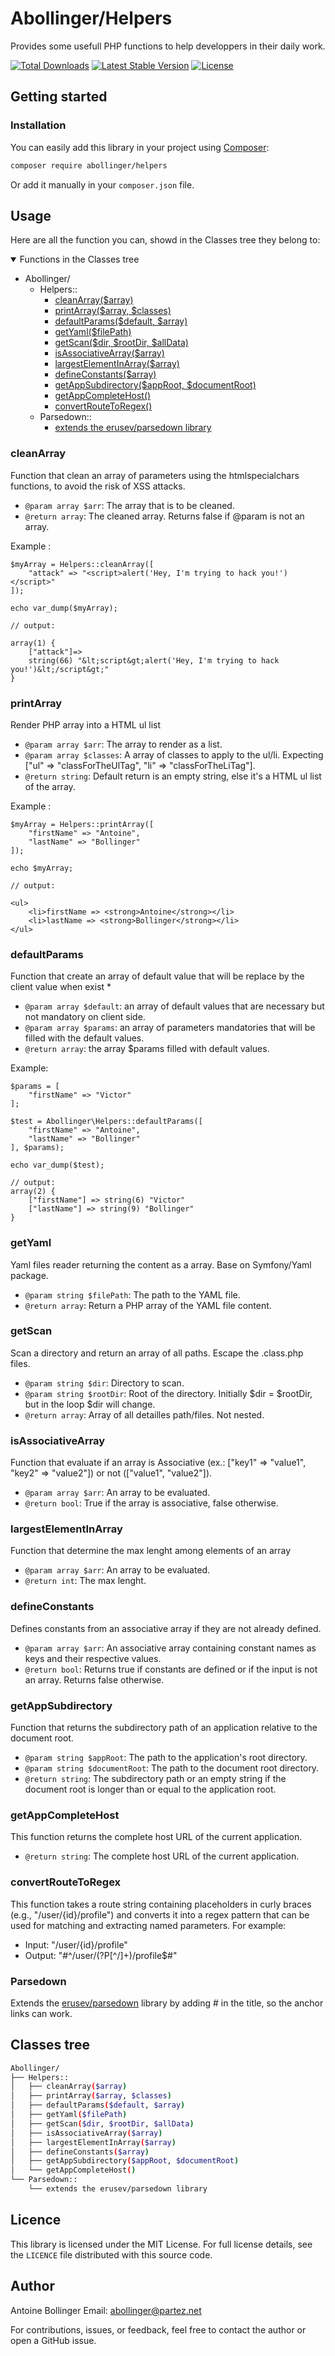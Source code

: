 # Abollinger/Helpers

Provides some usefull PHP functions to help developpers in their daily work.

[![Total Downloads](https://img.shields.io/packagist/dt/abollinger/helpers)](https://packagist.org/packages/abollinger/helpers)
[![Latest Stable Version](https://img.shields.io/packagist/v/abollinger/helpers)](https://packagist.org/packages/abollinger/helpers)
[![License](https://img.shields.io/packagist/l/abollinger/helpers)](https://packagist.org/packages/abollinger/helpers)

## Getting started

### Installation

You can easily add this library in your project using [Composer](https://getcomposer.org/):

```bash
composer require abollinger/helpers
```

Or add it manually in your ```composer.json``` file.

## Usage

Here are all the function you can, showd in the Classes tree they belong to:

<details open="open">
    <summary>Functions in the Classes tree</summary>
    <ul>
        <li>Abollinger/
            <ul>
                <li>Helpers::
                    <ul>
                        <li><a href="#cleanarray">cleanArray($array)</a></li>
                        <li><a href="#printarray">printArray($array, $classes)</a></li>
                        <li><a href="#defaultparams">defaultParams($default, $array)</a></li>
                        <li><a href="#getyaml">getYaml($filePath)</a></li>
                        <li><a href="#getscan">getScan($dir, $rootDir, $allData)</a></li>
                        <li><a href="#isassociativearray">isAssociativeArray($array)</a></li>
                        <li><a href="#largestelementinarray">largestElementInArray($array)</a></li>
                        <li><a href="#defineconstants">defineConstants($array)</a></li>
                        <li><a href="#getAppSubdirectory">getAppSubdirectory($appRoot, $documentRoot)</a></li>
                        <li><a href="#getAppCompleteHost">getAppCompleteHost()</a></li>
                        <li><a href="#convertRouteToRegex">convertRouteToRegex()</a></li>
                    </ul>
                </li>
                <li>Parsedown::
                    <ul>
                        <li><a href="#erusev/parsedown">extends the erusev/parsedown library</a></li>
                    </ul>
                </li>
            </ul>
        </li>
    </ul>    
</details>

### cleanArray

Function that clean an array of parameters using the htmlspecialchars functions, to avoid the risk of XSS attacks.
* ```@param array $arr```: The array that is to be cleaned.
* ```@return array```: The cleaned array. Returns false if @param is not an array.

Example : 
```
$myArray = Helpers::cleanArray([
    "attack" => "<script>alert('Hey, I'm trying to hack you!')</script>"
]);

echo var_dump($myArray);

// output:

array(1) {
    ["attack"]=>
    string(66) "&lt;script&gt;alert('Hey, I'm trying to hack you!')&lt;/script&gt;"
}
```

### printArray

Render PHP array into a HTML ul list
* ```@param array $arr```: The array to render as a list.
* ```@param array $classes```: A array of classes to apply to the ul/li. Expecting ["ul" => "classForTheUlTag", "li" => "classForTheLiTag"].
* ```@return string```: Default return is an empty string, else it's a HTML ul list of the array.

Example : 
```
$myArray = Helpers::printArray([
    "firstName" => "Antoine",
    "lastName" => "Bollinger"
]);

echo $myArray;

// output:

<ul>
    <li>firstName => <strong>Antoine</strong></li>
    <li>lastName => <strong>Bollinger</strong></li>
</ul>
```

### defaultParams

Function that create an array of default value that will be replace by the client value when exist
* 
* ```@param array $default```: an array of default values that are necessary but not mandatory on client side.
* ```@param array $params```: an array of parameters mandatories that will be filled with the default values.
* ```@return array```: the array $params filled with default values.

Example:
```
$params = [
    "firstName" => "Victor"
];

$test = Abollinger\Helpers::defaultParams([
    "firstName" => "Antoine",
    "lastName" => "Bollinger"
], $params);

echo var_dump($test);

// output:
array(2) {
    ["firstName"] => string(6) "Victor"
    ["lastName"] => string(9) "Bollinger"
}
```

### getYaml

Yaml files reader returning the content as a array. Base on Symfony/Yaml package.
* ```@param string $filePath```: The path to the YAML file.
* ```@return array```: Return a PHP array of the YAML file content.

### getScan

Scan a directory and return an array of all paths. Escape the .class.php files.
* ```@param string $dir```:	Directory to scan.
* ```@param string $rootDir```: Root of the directory. Initially $dir = $rootDir, but in the loop $dir will change.
* ```@return array```: Array of all detailles path/files. Not nested.

### isAssociativeArray

Function that evaluate if an array is Associative (ex.: ["key1" => "value1", "key2" => "value2"]) or not (["value1", "value2"]).
* ```@param array $arr```: An array to be evaluated.
* ```@return bool```: True if the array is associative, false otherwise.

### largestElementInArray

Function that determine the max lenght among elements of an array
* ```@param array $arr```: An array to be evaluated.
* ```@return int```: The max lenght.

### defineConstants

Defines constants from an associative array if they are not already defined.
* ```@param array $arr```: An associative array containing constant names as keys and their respective values.
* ```@return bool```: Returns true if constants are defined or if the input is not an array. Returns false otherwise.

### getAppSubdirectory

Function that returns the subdirectory path of an application relative to the document root.
* ```@param string $appRoot```: The path to the application's root directory.
* ```@param string $documentRoot```: The path to the document root directory.
* ```@return string```: The subdirectory path or an empty string if the document root is longer than or equal to the application root.

### getAppCompleteHost

This function returns the complete host URL of the current application.
* ```@return string```: The complete host URL of the current application.

### convertRouteToRegex

This function takes a route string containing placeholders in curly braces (e.g., "/user/{id}/profile")
and converts it into a regex pattern that can be used for matching and extracting named parameters.
For example:
* Input: "/user/{id}/profile"
* Output: "#^/user/(?P<id>[^/]+)/profile$#"

### Parsedown

Extends the [erusev/parsedown](https://github.com/erusev/parsedown) library by adding # in the title, so the anchor links can work.

## Classes tree

```bash
Abollinger/
├── Helpers::
│   ├── cleanArray($array)
│   ├── printArray($array, $classes)
│   ├── defaultParams($default, $array)
│   ├── getYaml($filePath)
│   ├── getScan($dir, $rootDir, $allData)
│   ├── isAssociativeArray($array)
│   ├── largestElementInArray($array)
│   ├── defineConstants($array)
│   ├── getAppSubdirectory($appRoot, $documentRoot)
│   └── getAppCompleteHost()
└── Parsedown::
    └── extends the erusev/parsedown library
```

## Licence 

This library is licensed under the MIT License. For full license details, see the `LICENCE` file distributed with this source code.

## Author

Antoine Bollinger
Email: abollinger@partez.net

For contributions, issues, or feedback, feel free to contact the author or open a GitHub issue.